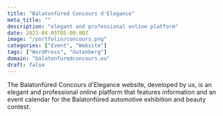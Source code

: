 ```yaml
---
title: "Balatonfüred Concours d'Elegance"
meta_title: ""
description: "elegant and professional online platform"
date: 2023-04-05T05:00:00Z
image: "/portfolio/concours.png"
categories: ["Event", "Website"]
tags: ["WordPress", "Gutenberg"]
domain: "balatonfuredconcours.eu"
draft: false
---
```


The Balatonfüred Concours d'Elegance website, developed by us, is an elegant and professional online platform that features information and an event calendar for the Balatonfüred automotive exhibition and beauty contest.
